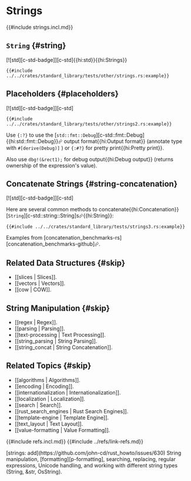 # Strings

{{#include strings.incl.md}}

## `String` {#string}

[![std][c-std-badge]][c-std]{{hi:std}}{{hi:Strings}}

```rust,editable
{{#include ../../crates/standard_library/tests/other/strings.rs:example}}
```

## Placeholders {#placeholders}

[![std][c-std-badge]][c-std]

```rust,editable
{{#include ../../crates/standard_library/tests/other/strings2.rs:example}}
```

Use `{:?}` to use the [`std::fmt::Debug`][c-std::fmt::Debug]{{hi:std::fmt::Debug}}⮳ output format{{hi:Output format}} (annotate type with `#[derive(Debug)]` ) or `{:#?}` for pretty print{{hi:Pretty print}}.

Also use `dbg!(&rect1);` for debug output{{hi:Debug output}} (returns ownership of the expression's value).

## Concatenate Strings {#string-concatenation}

[![std][c-std-badge]][c-std]

Here are several common methods to concatenate{{hi:Concatenation}} [`String`][c-std::string::String]s⮳{{hi:String}}:

```rust,editable
{{#include ../../crates/standard_library/tests/strings3.rs:example}}
```

Examples from [concatenation_benchmarks-rs][concatenation_benchmarks-github]⮳.

## Related Data Structures {#skip}

- [[slices | Slices]].
- [[vectors | Vectors]].
- [[cow | COW]].

## String Manipulation {#skip}

- [[regex | Regex]].
- [[parsing | Parsing]].
- [[text-processing | Text Processing]].
- [[string_parsing | String Parsing]].
- [[string_concat | String Concatenation]].

## Related Topics {#skip}

- [[algorithms | Algorithms]].
- [[encoding | Encoding]].
- [[internationalization | Internationalization]].
- [[localization | Localization]].
- [[search | Search]].
- [[rust_search_engines | Rust Search Engines]].
- [[template-engine | Template Engine]].
- [[text_layout | Text Layout]].
- [[value-formatting | Value Formatting]].

{{#include refs.incl.md}}
{{#include ../refs/link-refs.md}}

<div class="hidden">
[strings: add](https://github.com/john-cd/rust_howto/issues/630)
String manipulation, [formatting][p-formatting], searching, replacing, regular expressions, Unicode handling, and working with different string types (String, &str, OsString).
</div>
